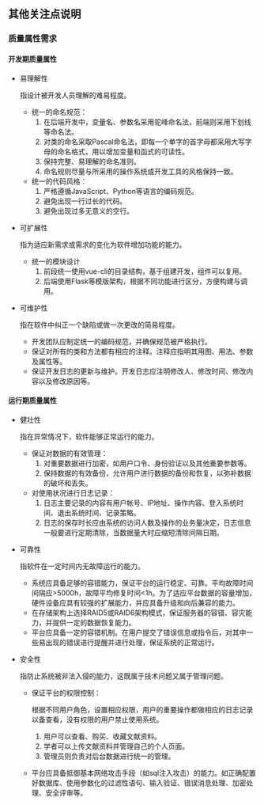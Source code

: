 ## 其他关注点说明

### 质量属性需求

#### 开发期质量属性

* 易理解性

  指设计被开发人员理解的难易程度。

  * 统一的命名规范：
    1. 在后端开发中，变量名、参数名采用驼峰命名法，前端则采用下划线等命名法。
    2. 对类的命名采取Pascal命名法，即每一个单字的首字母都采用大写字母的命名格式，用以增加变量和函式的可读性。
    3. 保持完整、易理解的命名准则。
    4. 命名规则尽量与所采用的操作系统或开发工具的风格保持一致。
  * 统一的代码风格：
    1. 严格遵循JavaScript、Python等语言的编码规范。
    2. 避免出现一行过长的代码。
    3. 避免出现过多无意义的空行。

* 可扩展性

  指为适应新需求或需求的变化为软件增加功能的能力。

  * 统一的模块设计
    1. 前段统一使用vue-cli的目录结构，基于组建开发，组件可以复用。
    2. 后端使用Flask等模版架构，根据不同功能进行区分，方便构建与调用。

* 可维护性

  指在软件中纠正一个缺陷或做一次更改的简易程度。

  * 开发团队应制定统一的编码规范，并确保规范被严格执行。
  * 保证对所有的类和方法都有相应的注释。注释应指明其用图、用法、参数及属性等。
  * 保证开发日志的更新与维护。开发日志应注明修改人、修改时间、修改内容以及修改原因等。

#### 运行期质量属性

* 健壮性

  指在异常情况下，软件能够正常运行的能力。

  * 保证对数据的有效管理：
    1. 对重要数据进行加密，如用户口令、身份验证以及其他重要参数等。
    2. 保持数据的有效备份，允许用户进行数据的备份和恢复，以弥补数据的破坏和丢失。
  * 对使用状况进行日志记录：
    1. 日志主要记录的内容有用户帐号、IP地址、操作内容、登入系统时间、退出系统时间、记录策略。
    2. 日志的保存时长应由系统的访问人数及操作的业务量决定，日志信息一般要进行定期清除，当数据量大时应缩短清除间隔日期。

* 可靠性

  指软件在一定时间内无故障运行的能力。

  * 系统应具备足够的容错能力，保证平台的运行稳定、可靠。平均故障时间间隔应>5000h，故障平均修复时间<1h。为了适应平台数据的容量增加，硬件设备应具有较强的扩展能力，并应具备升级和向后兼容的能力。
  * 在存储架构上选择RAID5或RAID6架构模式，保证服务器的容错、容灾能力，并提供一定的数据恢复能力。
  * 平台应具备一定的容错机制。在用户提交了错误信息或指令后，对其中一些易出现的错误进行提醒并进行处理，保证系统的正常运行。

* 安全性

  指防止系统被非法入侵的能力，这既属于技术问题又属于管理问题。

  * 保证平台的权限控制：

    根据不同用户角色，设置相应权限，用户的重要操作都做相应的日志记录以备查看，没有权限的用户禁止使用系统。

    1. 用户可以查看、购买、收藏文献资料。
    2. 学者可以上传文献资料并管理自己的个人页面。
    3. 管理员则负责对后台数据进行统一的管理。

  * 平台应具备抵御基本网络攻击手段（如sql注入攻击）的能力。如正确配置好数据库、使用参数化的过滤性语句、输入验证、错误消息处理、加密处理、安全评审等。